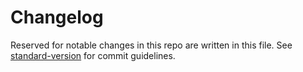 # Changelog

Reserved for notable changes in this repo are written in this file. See [standard-version](https://github.com/conventional-changelog/standard-version) for commit guidelines.
